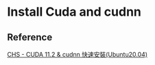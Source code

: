 # Install Cuda and cudnn

## Reference 
[CHS - CUDA 11.2 & cudnn 快速安裝(Ubuntu20.04)](https://medium.com/@cyccchs/cuda-11-2-cudnn-%E5%BF%AB%E9%80%9F%E5%AE%89%E8%A3%9D-ubuntu20-04-f0a48e12759c)